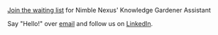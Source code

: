 
[Join the waiting list](https://forms.gle/smBDwTt7ywoFMYdv8) for Nimble Nexus' Knowledge Gardener Assistant

Say "Hello!" over [email](mailto:hello@nimblenexus.io) and follow us on [LinkedIn](https://www.linkedin.com/company/nimble-nexus).
